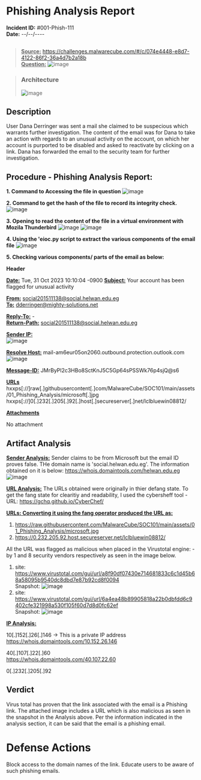 # Phishing Analysis Report
**Incident ID:** #001-Phish-111  
**Date:**        --/--/----
## 

> **<ins>Source:</ins>**
> https://challenges.malwarecube.com/#/c/074e4448-e8d7-4122-86f2-36a4d7b2a18b  
> **<ins>Question:</ins>**
><picture>![image](https://github.com/user-attachments/assets/1b7ae777-6107-499e-9173-9e4ac23e4a0a) </picture>

> ### Architecture
> <picture>![image](https://github.com/user-attachments/assets/2625168d-f29c-4582-b83f-756a89fb21d8) </picture>


## Description

User Dana Derringer was sent a mail she claimed to be suspecious which warrants further investigation.
The content of the email was for Dana to take an action with regards to an unusual activity on the account, on which her account is purported to be disabled and asked to reactivate by clicking on a link.
Dana has forwarded the email to the security team for further investigation.

## Procedure - Phishing Analysis Report:

**1. Command to Accessing the file in question** 
![image](https://github.com/user-attachments/assets/26dc0bd7-ceff-4253-aace-fc4530c4e431)

**2. Command to get the hash of the file to record its integrity check.**
![image](https://github.com/user-attachments/assets/07faf62d-e99c-4d0d-930c-3c3ce85d4597)

**3. Opening to read the content of the file in a virtual environment with Mozila Thunderbird**
![image](https://github.com/user-attachments/assets/282acf76-dff9-4486-8317-a6da0f710bf8)
![image](https://github.com/user-attachments/assets/de978603-2c70-4c8e-8d63-16850a545d59)

**4. Using the 'eioc.py script to extract the various components of the email file** 
![image](https://github.com/user-attachments/assets/2a2923b5-db5f-43c9-a02a-73a2ebf95e81)

**5. Checking various components/ parts of the email as below:**

**Header**

**<ins>Date:</ins>** Tue, 31 Oct 2023 10:10:04 -0900
**<ins>Subject:</ins>** Your account has been flagged for unusual activity

**<ins>From:</ins>** social201511138@social.helwan.edu.eg  
**<ins>To:</ins>**   dderringer@mighty-solutions.net

**<ins>Reply-To:</ins>** -  
**<ins>Return-Path:</ins>** social201511138@social.helwan.edu.eg

**<ins>Sender IP:</ins>**  
![image](https://github.com/user-attachments/assets/83a30b9d-5827-4304-b309-1fb1cc13de98)

**<ins>Resolve Host:<ins>** mail-am6eur05on2060.outbound.protection.outlook.com
![image](https://github.com/user-attachments/assets/33c71829-6e1c-4a6f-8e0c-d137d70f2980)


**<ins>Message-ID:</ins>** JMrByPl2c3HBo8SctKnJ5C5Gp64sPSSWk76p4sjQ@s6

**<ins>URLs</ins>**
hxxps[://]raw[.]githubusercontent[.]com/MalwareCube/SOC101/main/assets/01_Phishing_Analysis/microsoft[.]jpg
hxxps[://]0[.]232[.]205[.]92[.]host[.]secureserver[.]net/lclbluewin08812/


**<ins>Attachments</ins>**

No attachment

## Artifact Analysis

**<ins>Sender Analysis:</ins>**
Sender claims to be from Microsoft but the email ID proves false. THe domain name is 'social.helwan.edu.eg'. The information obtained on it is below:
https://whois.domaintools.com/helwan.edu.eg
![image](https://github.com/user-attachments/assets/8883c5c1-31d7-4b86-8795-f7c83e60c97f)


**<ins>URL Analysis:</ins>**
The URLs obtained were originally in thier defang state. To get the fang state for clearitiy and readability, I used the cybersheff tool - URL: https://gchq.github.io/CyberChef/  

**<ins>URLs: Converting it using the fang operator produced the URL as: </ins>**
1. https://raw.githubusercontent.com/MalwareCube/SOC101/main/assets/01_Phishing_Analysis/microsoft.jpg
2. https://0.232.205.92.host.secureserver.net/lclbluewin08812/  

All the URL was flagged as malicious when placed in the Virustotal engine: -by 1 and 8 security vendors respectively as seen in the image below.
1. site:     https://www.virustotal.com/gui/url/a8f90df07430e714681833c6c1d45b68a58095b9540dc8dbd7e87b92cd8f0094  
   Snapshot: ![image](https://github.com/user-attachments/assets/227ffb34-37b9-49a9-b327-17c6e86e4357)
2. site: https://www.virustotal.com/gui/url/6a4ea48b89905818a22b0dbfdd6c9402cfe321998a530f105f60d7d8d0fc62ef  
   Snapshot: ![image](https://github.com/user-attachments/assets/04101e01-8c25-449a-be29-759beb30f1a1)


**<ins>IP Analysis:</ins>**

10[.]152[.]26[.]146 -> This is a private IP address  
https://whois.domaintools.com/10.152.26.146

40[.]107[.]22[.]60  
https://whois.domaintools.com/40.107.22.60

0[.]232[.]205[.]92

## Verdict

Virus total has proven that the link associated with the email is a Phishing link. The attached image includes a URL which is also malicious as seen in the snapshot in the Analysis above.
Per the information indicated in the analysis section, it can be said that the email is a phishing email.

Defense Actions
======================================
Block access to the domain names of the link.
Educate users to be aware of such phishing emails.
